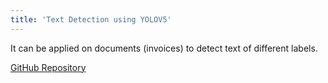 ```yaml
---
title: 'Text Detection using YOLOV5'
---
```

It can be applied on documents (invoices) to detect text of different labels.  

[GitHub Repository](https://github.com/houdataali/text_detection_YOLOV5)


